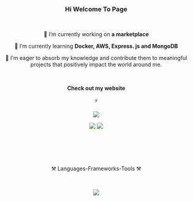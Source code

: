<h3 align="center">Hi Welcome To Page</h3>

<br/>

<div align="center">
 
🔭 I’m currently working on **a marketplace**
 
🌱 I’m currently learning **Docker, AWS, Express. js and MongoDB**

💬 I'm eager to absorb my knowledge and contribute them to meaningful projects that positively impact the world around me.

<br/>

**Check out my website** 

⚡

 </div>
 
<div align="center"> 
 <a href="https://clone13.github.io/" rel="nofollow"><img src="https://img.shields.io/badge/Portfolio-%23000000.svg?style=for-the-badge&logo=firefox&logoColor=#FF7139" style="max-width: 100%;"></a>
 
 <br/>
 
  <a href="mailto:muhtormaxkamov770@gmail.com?"><img src="https://img.shields.io/badge/gmail-%23D14836.svg?&style=for-the-badge&logo=gmail&logoColor=white" style="max-width: 100%;"></a>
  <a href="https://www.linkedin.com/in/mukhtor-makhkamov/" rel="nofollow"><img src="https://img.shields.io/badge/linkedin-%230077B5.svg?&style=for-the-badge&logo=linkedin&logoColor=white" style="max-width: 100%;"></a></div>
  
<br/>
<h2 align="center"></h2>
<br/>
<p align="center">⚒️ Languages-Frameworks-Tools ⚒️</p>
<h2 align="center"></h2>
<br/>
<div align="center">
    <img src="https://skillicons.dev/icons?i=html,css,react,nextjs,javascript,typescript,nodejs,npm,git,vscode,github,figma,tailwind,sass,bootstrap" />
</div>
<br/>
